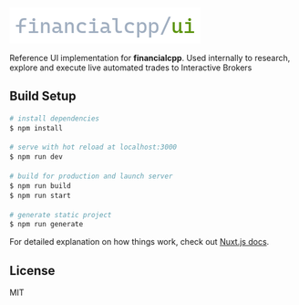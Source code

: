 ![static/fpp-ui.png](./static/fpp-ui.png)

Reference UI implementation for **financialcpp**. Used internally to research, explore and execute live automated trades to Interactive Brokers

## Build Setup

```bash
# install dependencies
$ npm install

# serve with hot reload at localhost:3000
$ npm run dev

# build for production and launch server
$ npm run build
$ npm run start

# generate static project
$ npm run generate
```

For detailed explanation on how things work, check out [Nuxt.js docs](https://nuxtjs.org).

## License
MIT
